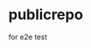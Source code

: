 # publicrepo
for e2e test

































































































































































































































































































































































